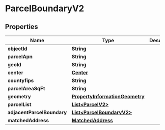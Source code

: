 

# ParcelBoundaryV2


## Properties

Name | Type | Description | Notes
------------ | ------------- | ------------- | -------------
**objectId** | **String** |  |  [optional]
**parcelApn** | **String** |  |  [optional]
**geoId** | **String** |  |  [optional]
**center** | [**Center**](Center.md) |  |  [optional]
**countyfips** | **String** |  |  [optional]
**parcelAreaSqFt** | **String** |  |  [optional]
**geometry** | [**PropertyInformationGeometry**](PropertyInformationGeometry.md) |  |  [optional]
**parcelList** | [**List&lt;ParcelV2&gt;**](ParcelV2.md) |  |  [optional]
**adjacentParcelBoundary** | [**List&lt;ParcelBoundaryV2&gt;**](ParcelBoundaryV2.md) |  |  [optional]
**matchedAddress** | [**MatchedAddress**](MatchedAddress.md) |  |  [optional]




